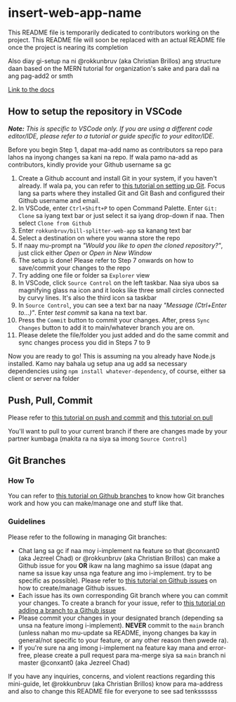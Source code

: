 # insert-web-app-name

This README file is temporarily dedicated to contributors working on the project. This README file will soon be replaced with an actual README file once the project is nearing its completion

Also diay gi-setup na ni @rokkunbruv (aka Christian Brillos) ang structure daan based on the MERN tutorial for organization's sake and para dali na ang pag-add2 or smth

[Link to the docs](https://docs.google.com/document/d/1zIDrU1uYWzleQUaXnjouecMgEnFCZ0jUP0V7jofI3W0/edit?fbclid=IwZXh0bgNhZW0CMTAAAR03K9B3fFPVtQ_SiJonfe5coo-7l9vASbr6Q6qdNsMX7SvvhqPHE4xCt_w_aem_920uIupYcbpHL-GkY5cgnA)

## How to setup the repository in VSCode

_**Note:** This is specific to VSCode only. If you are using a different code editor/IDE, please refer to a tutorial or guide specific to your editor/IDE._

Before you begin Step 1, dapat ma-add namo as contributors sa repo para lahos na inyong changes sa kani na repo. If wala pamo na-add as contributors, kindly provide your Github username sa gc

1. Create a Github account and install Git in your system, if you haven't already. If wala pa, you can refer to [this tutorial on setting up Git](https://www.youtube.com/watch?v=2j7fD92g-gE). Focus lang sa parts where they installed Git and Git Bash and configured their Github username and email.
2. In VSCode, enter `Ctrl+Shift+P` to open Command Palette. Enter `Git: Clone` sa iyang text bar or just select it sa iyang drop-down if naa. Then select `Clone from Github`
3. Enter `rokkunbruv/bill-splitter-web-app` sa kanang text bar
4. Select a destination on where you wanna store the repo
5. If naay mu-prompt na _"Would you like to open the cloned repository?"_, just click either _Open_ or _Open in New Window_
6. The setup is done! Please refer to Step 7 onwards on how to save/commit your changes to the repo
7. Try adding one file or folder sa `Explorer` view
8. In VSCode, click `Source Control` on the left taskbar. Naa siya ubos sa magnifying glass na icon and it looks like three small circles connected by curvy lines. It's also the third icon sa taskbar
9. In `Source Control`, you can see a text bar na naay _"Message (Ctrl+Enter to...)"_. Enter _test commit_ sa kana na text bar.
10. Press the `Commit` button to commit your changes. After, press `Sync Changes` button to add it to main/whatever branch you are on.
11. Please delete the file/folder you just added and do the same commit and sync changes process you did in Steps 7 to 9

Now you are ready to go! This is assuming na you already have Node.js installed. Kamo nay bahala ug setup ana ug add sa necessary dependencies using `npm install whatever-dependency`, of course, either sa client or server na folder

## Push, Pull, Commit

Please refer to [this tutorial on push and commit](https://www.youtube.com/watch?v=lYiE5lBS13E) and [this tutorial on pull](https://www.youtube.com/watch?v=hyLAfceeM1E)

You'll want to pull to your current branch if there are changes made by your partner kumbaga (makita ra na siya sa imong `Source Control`)

## Git Branches

### How To

You can refer to [this tutorial on Github branches](https://www.youtube.com/watch?v=SD7YNLv5Evc) to know how Git branches work and how you can make/manage one and stuff like that.

### Guidelines

Please refer to the following in managing Git branches:

- Chat lang sa gc if naa moy i-implement na feature so that @conxant0 (aka Jezreel Chad) or @rokkunbruv (aka Christian Brillos) can make a Github issue for you **OR** ikaw na lang maghimo sa issue (dapat ang name sa issue kay unsa nga feature ang imo i-implement. try to be specific as possible). Please refer to [this tutorial on Github issues](https://www.youtube.com/watch?v=TKJ4RdhyB5Y) on how to create/manage Github issues.
- Each issue has its own corresponding Git branch where you can commit your changes. To create a branch for your issue, refer to [this tutorial on adding a branch to a Github issue](https://www.youtube.com/shorts/FJet4ySW_Ek)
- Please commit your changes in your designated branch (depending sa unsa na feature imong i-implement). **NEVER** commit to the `main` branch (unless nahan mo mu-update sa README, inyong changes ba kay in general/not specific to your feature, or any other reason then pwede ra).
- If you're sure na ang imong i-implement na feature kay mana and error-free, please create a pull request para ma-merge siya sa `main` branch ni master @conxant0 (aka Jezreel Chad)

If you have any inquiries, concerns, and violent reactions regarding this mini-guide, let @rokkunbruv (aka Christian Brillos) know para ma-address and also to change this README file for everyone to see sad tenkssssss  
